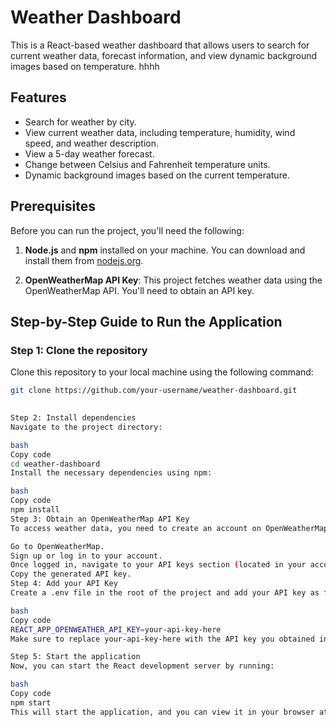# Weather Dashboard

This is a React-based weather dashboard that allows users to search for current weather data, forecast information, and view dynamic background images based on temperature.  hhhh

## Features

- Search for weather by city.
- View current weather data, including temperature, humidity, wind speed, and weather description.
- View a 5-day weather forecast.
- Change between Celsius and Fahrenheit temperature units.
- Dynamic background images based on the current temperature.

## Prerequisites

Before you can run the project, you'll need the following:

1. **Node.js** and **npm** installed on your machine. You can download and install them from [nodejs.org](https://nodejs.org/).

2. **OpenWeatherMap API Key**: This project fetches weather data using the OpenWeatherMap API. You'll need to obtain an API key.

## Step-by-Step Guide to Run the Application

### Step 1: Clone the repository

Clone this repository to your local machine using the following command:

```bash
git clone https://github.com/your-username/weather-dashboard.git
    

Step 2: Install dependencies
Navigate to the project directory:

bash
Copy code
cd weather-dashboard
Install the necessary dependencies using npm:

bash
Copy code
npm install
Step 3: Obtain an OpenWeatherMap API Key
To access weather data, you need to create an account on OpenWeatherMap and get an API key.

Go to OpenWeatherMap.
Sign up or log in to your account.
Once logged in, navigate to your API keys section (located in your account settings).
Copy the generated API key.
Step 4: Add your API Key
Create a .env file in the root of the project and add your API key as follows:

bash
Copy code
REACT_APP_OPENWEATHER_API_KEY=your-api-key-here
Make sure to replace your-api-key-here with the API key you obtained in Step 3.

Step 5: Start the application
Now, you can start the React development server by running:

bash
Copy code
npm start
This will start the application, and you can view it in your browser at http://localhost:3000.